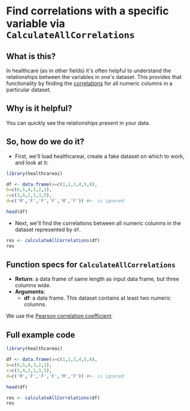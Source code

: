 # Find correlations with a specific variable via `CalculateAllCorrelations`

## What is this?

In healthcare (as in other fields) it's often helpful to understand the relationships between the variables in one's dataset. This provides that functionality by finding the [correlations](https://en.wikipedia.org/wiki/Pearson_product-moment_correlation_coefficient) for all numeric columns in a particular dataset.

## Why is it helpful?

You can quickly see the relationships present in your data.

## So, how do we do it?

* First, we'll load healthcareai, create a fake dataset on which to work, and look at it:
```r
library(healthcareai)

df <- data.frame(a=c(1,2,3,4,5,6),
b=c(6,5,4,3,2,1),
c=c(3,4,2,1,3,5),
d=c('M','F','F','F','M','F')) #<- is ignored

head(df)
```
* Next, we'll find the correlations between all numeric columns in the dataset represented by `df`.
```r
res <- calculateAllCorrelations(df)
res
```

## Function specs for ``CalculateAllCorrelations``

- __Return__: a data frame of same length as input data frame, but three columns wide.
- __Arguments__:
    - __df__: a data frame. This dataset contains at least two numeric columns. 
    
We use the [Pearson correlation coefficient](https://stat.ethz.ch/R-manual/R-devel/library/stats/html/cor.html).

## Full example code

```r
library(healthcareai)

df <- data.frame(a=c(1,2,3,4,5,6),
b=c(6,5,4,3,2,1),
c=c(3,4,2,1,3,5),
d=c('M','F','F','F','M','F')) #<- is ignored

head(df)

res <- calculateAllCorrelations(df)
res
```